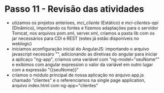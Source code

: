 # Passo 11 - Revisão das atividades
- utizamos os projetos anterioes, _mci_cliente_ (Estático) e _mci-clientes-api_ (Dinâmico), importando os fontes e fizemos adaptações para o servidor Tomcat, nos arquivos pom.xml, server.xml, criamos a pasta lib com os jar necessários para CDI e REST (estes já estão disponíveis no weblogic)
- iniciamos aconfiguração inicial do AngularJS: importando o arquivo javascript necessáro "<script src="https://ajax.googleapis.com/ajax/libs/angularjs/1.5.10/angular.js"></script>", adicionando as diretivas do angular para iniciar a aplicaço "ng-app", criamos uma variável com "ng-model="seuNome"" e exibimos com angular expression o valor da variável em outro lugar com a expressão "{{seuNome}}"
- criamos o módulo principal de nossa aplicação no arquivo app.js chamado "clientes" e o referenciamos na single page application, arquivo index.html com ng-app="clientes"
